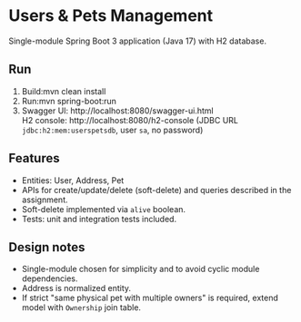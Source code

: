 # Users & Pets Management

Single-module Spring Boot 3 application (Java 17) with H2 database.

## Run
1. Build:mvn clean install
2. Run:mvn spring-boot:run
3. Swagger UI: http://localhost:8080/swagger-ui.html  
H2 console: http://localhost:8080/h2-console (JDBC URL `jdbc:h2:mem:userspetsdb`, user `sa`, no password)

## Features
- Entities: User, Address, Pet
- APIs for create/update/delete (soft-delete) and queries described in the assignment.
- Soft-delete implemented via `alive` boolean.
- Tests: unit and integration tests included.

## Design notes
- Single-module chosen for simplicity and to avoid cyclic module dependencies.
- Address is normalized entity.
- If strict "same physical pet with multiple owners" is required, extend model with `Ownership` join table.
